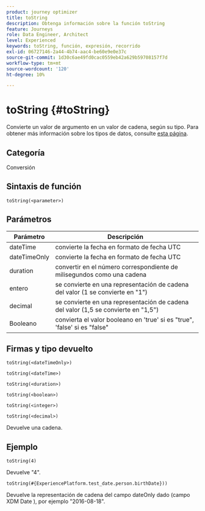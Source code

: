 ```yaml
---
product: journey optimizer
title: toString
description: Obtenga información sobre la función toString
feature: Journeys
role: Data Engineer, Architect
level: Experienced
keywords: toString, función, expresión, recorrido
exl-id: 06727146-2a44-4b74-aac4-be60e9e0e37c
source-git-commit: 1d30c6ae49fd0cac0559eb42a629b59708157f7d
workflow-type: tm+mt
source-wordcount: '120'
ht-degree: 10%

---
```


# toString {#toString}

Convierte un valor de argumento en un valor de cadena, según su tipo. Para obtener más información sobre los tipos de datos, consulte [esta página](../expression/data-types.md).

## Categoría

Conversión

## Sintaxis de función

`toString(<parameter>)`

## Parámetros

| Parámetro | Descripción |
|--- |--- |
| dateTime | convierte la fecha en formato de fecha UTC |
| dateTimeOnly | convierte la fecha en formato de fecha UTC |
| duration | convertir en el número correspondiente de milisegundos como una cadena |
| entero | se convierte en una representación de cadena del valor (1 se convierte en &quot;1&quot;) |
| decimal | se convierte en una representación de cadena del valor (1,5 se convierte en &quot;1,5&quot;) |
| Booleano | convierta el valor booleano en &#39;true&#39; si es &quot;true&quot;, &#39;false&#39; si es &quot;false&quot; |

## Firmas y tipo devuelto

`toString(<dateTimeOnly>)`

`toString(<dateTime>)`

`toString(<duration>)`

`toString(<boolean>)`

`toString(<integer>)`

`toString(<decimal>)`

Devuelve una cadena.

## Ejemplo

`toString(4)`

Devuelve &quot;4&quot;.

`toString(#{ExperiencePlatform.test_date.person.birthDate}))`

Devuelve la representación de cadena del campo dateOnly dado (campo XDM Date ), por ejemplo &quot;2016-08-18&quot;.
